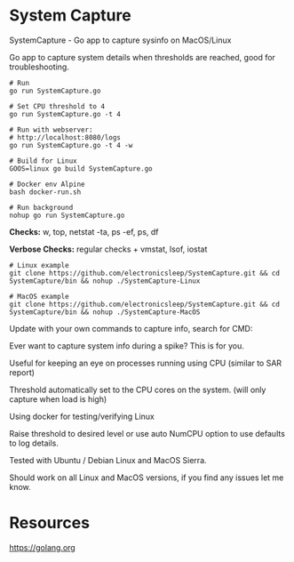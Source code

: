 # System Capture

SystemCapture - Go app to capture sysinfo on MacOS/Linux

Go app to capture system details when thresholds are reached, good for troubleshooting.

```
# Run
go run SystemCapture.go

# Set CPU threshold to 4
go run SystemCapture.go -t 4

# Run with webserver:
# http://localhost:8080/logs
go run SystemCapture.go -t 4 -w

# Build for Linux
GOOS=linux go build SystemCapture.go

# Docker env Alpine
bash docker-run.sh

# Run background
nohup go run SystemCapture.go
```

**Checks:** w, top, netstat -ta, ps -ef, ps, df

**Verbose Checks:** regular checks + vmstat, lsof, iostat

```
# Linux example
git clone https://github.com/electronicsleep/SystemCapture.git && cd SystemCapture/bin && nohup ./SystemCapture-Linux
```

```
# MacOS example
git clone https://github.com/electronicsleep/SystemCapture.git && cd SystemCapture/bin && nohup ./SystemCapture-MacOS
```

Update with your own commands to capture info, search for CMD:

Ever want to capture system info during a spike? This is for you.

Useful for keeping an eye on processes running using CPU (similar to SAR report)

Threshold automatically set to the CPU cores on the system. (will only capture when load is high)

Using docker for testing/verifying Linux

Raise threshold to desired level or use auto NumCPU option to use defaults to log details.

Tested with Ubuntu / Debian Linux and MacOS Sierra.

Should work on all Linux and MacOS versions, if you find any issues let me know.

# Resources

https://golang.org

